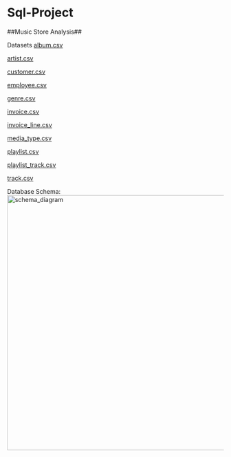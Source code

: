# Sql-Project
##Music Store Analysis##

Datasets
[album.csv](https://github.com/chirag481/Sql-Project/files/12404515/album.csv)

[artist.csv](https://github.com/chirag481/Sql-Project/files/12404517/artist.csv)

[customer.csv](https://github.com/chirag481/Sql-Project/files/12404518/customer.csv)

[employee.csv](https://github.com/chirag481/Sql-Project/files/12404519/employee.csv)

[genre.csv](https://github.com/chirag481/Sql-Project/files/12404520/genre.csv)

[invoice.csv](https://github.com/chirag481/Sql-Project/files/12404521/invoice.csv)

[invoice_line.csv](https://github.com/chirag481/Sql-Project/files/12404526/invoice_line.csv)

[media_type.csv](https://github.com/chirag481/Sql-Project/files/12404527/media_type.csv)

[playlist.csv](https://github.com/chirag481/Sql-Project/files/12404528/playlist.csv)

[playlist_track.csv](https://github.com/chirag481/Sql-Project/files/12404539/playlist_track.csv)

[track.csv](https://github.com/chirag481/Sql-Project/files/12404540/track.csv)

Database Schema:
<img width="594" alt="schema_diagram" src="https://github.com/chirag481/Sql-Project/assets/127722948/5bdf0de2-c16e-479a-83a3-12dc299a2078">
